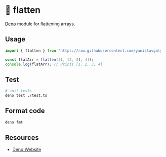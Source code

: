 # 🦕 flatten

[Deno](https://deno.land) module for flattening arrays.

## Usage

```typescript
import { flatten } from "https://raw.githubusercontent.com/yanislavgalyov/deno-faltten/master/mod.ts";

const flatArr = flatten([1, [2, 3], 4]);
console.log(flatArr); // Prints [1, 2, 3, 4]
```

## Test

```bash
# unit tests
deno test ./test.ts
```

## Format code

```bash
deno fmt
```

## Resources

- [Deno Website](https://deno.land)
